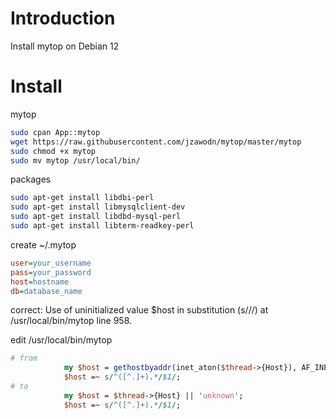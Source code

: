 # Introduction

Install mytop on Debian 12


# Install

mytop

```bash
sudo cpan App::mytop
wget https://raw.githubusercontent.com/jzawodn/mytop/master/mytop
sudo chmod +x mytop
sudo mv mytop /usr/local/bin/
```

packages

```bash
sudo apt-get install libdbi-perl
sudo apt-get install libmysqlclient-dev
sudo apt-get install libdbd-mysql-perl
sudo apt-get install libterm-readkey-perl
```

create ~/.mytop

```ini
user=your_username
pass=your_password
host=hostname
db=database_name
```

correct:
Use of uninitialized value $host in substitution (s///) at /usr/local/bin/mytop line 958.

edit /usr/local/bin/mytop

```perl
# from
            my $host = gethostbyaddr(inet_aton($thread->{Host}), AF_INET);
            $host =~ s/^([^.]+).*/$1/;
# to
            my $host = $thread->{Host} || 'unknown';
            $host =~ s/^([^.]+).*/$1/;            
```            
